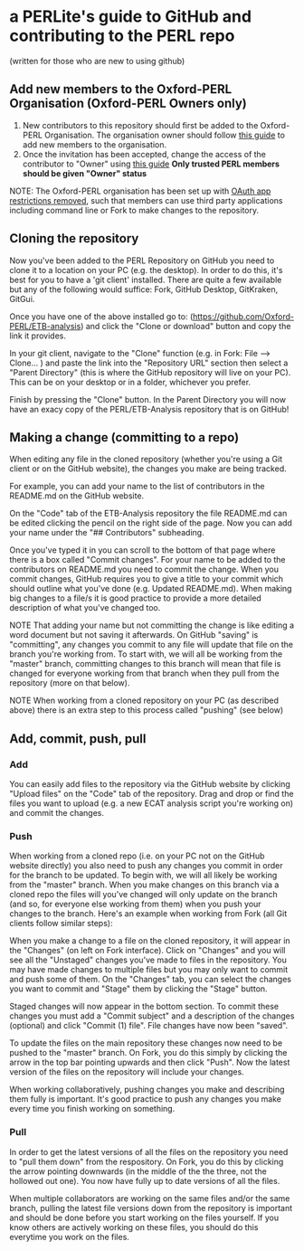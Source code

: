 # a PERLite's guide to GitHub and contributing to the PERL repo
(written for those who are new to using github)

## Add new members to the Oxford-PERL Organisation (Oxford-PERL Owners only)
1. New contributors to this repository should first be added to the Oxford-PERL Organisation. The organisation owner should follow [this guide](https://help.github.com/en/enterprise/2.16/user/github/setting-up-and-managing-organizations-and-teams/adding-people-to-your-organization) to add new members to the organisation.
2. Once the invitation has been accepted, change the access of the contributor to "Owner" using [this guide](https://help.github.com/en/github/setting-up-and-managing-organizations-and-teams/changing-a-persons-role-to-owner)
**Only trusted PERL members should be given "Owner" status**

NOTE: The Oxford-PERL organisation has been set up with [OAuth app restrictions removed](https://help.github.com/en/github/setting-up-and-managing-organizations-and-teams/disabling-oauth-app-access-restrictions-for-your-organization), such that members  can use third party applications including command line or Fork to make changes to the repository.

## Cloning the repository
Now you've been added to the PERL Repository on GitHub you need to clone it to a location on your PC (e.g. the desktop). In order to do this, it's best for you to have a 'git client' installed. There are quite a few available but any of the following would suffice: Fork, GitHub Desktop, GitKraken, GitGui. 

Once you have one of the above installed go to: (https://github.com/Oxford-PERL/ETB-analysis) and click the "Clone or download" button and copy the link it provides.

In your git client, navigate to the "Clone" function (e.g. in Fork: File --> Clone... ) and paste the link into the "Repository URL" section then select a "Parent Directory" (this is where the GitHub repository will live on your PC). This can be on your desktop or in a folder, whichever you prefer.

Finish by pressing the "Clone" button. In the Parent Directory you will now have an exacy copy of the PERL/ETB-Analysis repository that is on GitHub!


## Making a change (committing to a repo)
When editing any file in the cloned repository (whether you're using a Git client or on the GitHub website), the changes you make are being tracked. 

For example, you can add your name to the list of contributors in the README.md on the GitHub website. 

On the "Code" tab of the ETB-Analysis repository the file README.md can be edited clicking the pencil on the right side of the page. Now you can add your name under the "## Contributors" subheading. 

Once you've typed it in you can scroll to the bottom of that page where there is a box called "Commit changes". For your name to be added to the contributors on README.md you need to commit the change. When you commit changes, GitHub requires you to give a title to your commit which should outline what you've done (e.g. Updated README.md). When making big changes to a file/s it is good practice to provide a more detailed description of what you've changed too.

NOTE That adding your name but not committing the change is like editing a word document but not saving it afterwards. On GitHub "saving" is "committing", any changes you commit to any file will update that file on the branch you're working from. To start with, we will all be working from the "master" branch, committing changes to this branch will mean that file is changed for everyone working from that branch when they pull from the repository (more on that below).

NOTE When working from a cloned repository on your PC (as described above) there is an extra step to this process called "pushing" (see below)

## Add, commit, push, pull
### Add
You can easily add files to the repository via the GitHub website by clicking "Upload files" on the "Code" tab of the repository. Drag and drop or find the files you want to upload (e.g. a new ECAT analysis script you're working on) and commit the changes.

### Push
When working from a cloned repo (i.e. on your PC not on the GitHub website directly) you also need to push any changes you commit in order for the branch to be updated. To begin with, we will all likely be working from the "master" branch. When you make changes on this branch via a cloned repo the files will you've changed will only update on the branch (and so, for everyone else working from them) when you push your changes to the branch. Here's an example when working from Fork (all Git clients follow similar steps):

When you make a change to a file on the cloned repository, it will appear in the "Changes" (on left on Fork interface). Click on "Changes" and you will see all the "Unstaged" changes you've made to files in the repository. You may have made changes to multiple files but you may only want to commit and push some of them. On the "Changes" tab, you can select  the changes you want to commit and "Stage" them by clicking the "Stage" button.

Staged changes will now appear in the bottom section. To commit these changes you must add a "Commit subject" and a description of the changes (optional) and click "Commit (1) file". File changes have now been "saved".

To update the files on the main repository these changes now need to be pushed to the "master" branch. On Fork, you do this simply by clicking the arrow in the top bar pointing upwards and then click "Push". Now the latest version of the files on the repository will include your changes.

When working collaboratively, pushing changes you make and describing them fully is important. It's good practice to push any changes you make every time you finish working on something.

### Pull
In order to get the latest versions of all the files on the repository you need to "pull them down" from the respository. On Fork, you do this by clicking the arrow pointing downwards (in the middle of the the three, not the hollowed out one). You now have fully up to date versions of all the files.

When multiple collaborators are working on the same files and/or the same branch, pulling the latest file versions down from the repository is important and should be done before you start working on the files yourself. If you know others are actively working on these files, you should do this everytime you work on the files.
